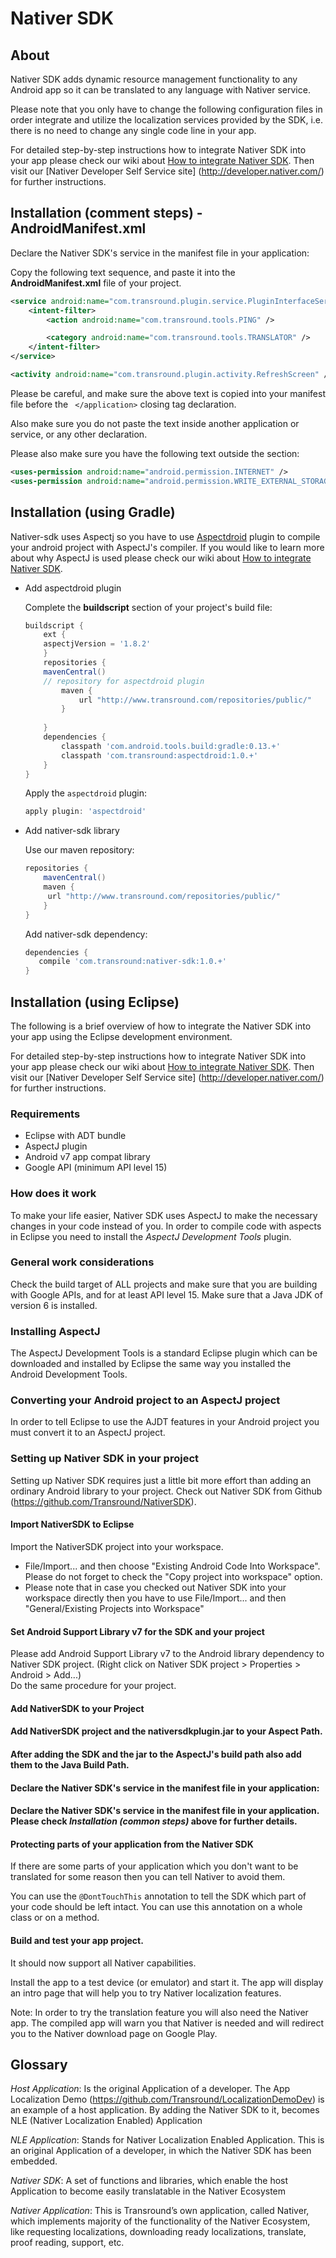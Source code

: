 Nativer SDK
===========


About
-----

Nativer SDK adds dynamic resource management functionality to any Android app so it can be translated to any language with Nativer service. 

Please note that you only have to change the following configuration files in order integrate and utilize the localization services provided by the SDK, i.e. there is no need to change any single code line in your app.

For detailed step-by-step instructions how to integrate Nativer SDK into your app please check our wiki about [How to integrate Nativer SDK](https://github.com/Transround/NativerSDK/wiki/How-to-integrate-Nativer-SDK).
Then visit our [Nativer Developer Self Service site] (http://developer.nativer.com/) for further instructions.

Installation (comment steps) - AndroidManifest.xml
-------------------------------------

Declare the Nativer SDK's service in the manifest file in your application:

Copy the following text sequence, and paste it into the **AndroidManifest.xml** file of your project.

```xml
<service android:name="com.transround.plugin.service.PluginInterfaceService" >
    <intent-filter>
        <action android:name="com.transround.tools.PING" />

        <category android:name="com.transround.tools.TRANSLATOR" />
    </intent-filter>
</service>

<activity android:name="com.transround.plugin.activity.RefreshScreen" />
```

Please be careful, and make sure the above text is copied into your manifest file before the ``` </application>``` closing tag declaration.

Also make sure you do not paste the text inside another application or service, or any other declaration.

Please also make sure you have the following text outside the section:
```xml
<uses-permission android:name="android.permission.INTERNET" />
<uses-permission android:name="android.permission.WRITE_EXTERNAL_STORAGE" />
```

Installation (using Gradle)
---------------------

Nativer-sdk uses Aspectj so you have to use [Aspectdroid](https://github.com/Transround/aspectdroid) plugin to compile your android project with AspectJ's compiler.
If you would like to learn more about why AspectJ is used please check our wiki about [How to integrate Nativer SDK](https://github.com/Transround/NativerSDK/wiki/How-to-integrate-Nativer-SDK).

* Add aspectdroid plugin

	Complete the **buildscript** section of your project's build file:
	```groovy
	buildscript {
	    ext {	
		aspectjVersion = '1.8.2'
	    }
	    repositories {
		mavenCentral()
		// repository for aspectdroid plugin
	        maven {
	            url "http://www.transround.com/repositories/public/"
	        }
		
	    }
	    dependencies {
	        classpath 'com.android.tools.build:gradle:0.13.+'	
	        classpath 'com.transround:aspectdroid:1.0.+'
	    }
	}
	```

	Apply the `aspectdroid` plugin:
	```groovy
	apply plugin: 'aspectdroid'
	```

* Add nativer-sdk library
	
	Use our maven repository:
	```groovy
	repositories {
	    mavenCentral()
	    maven {
	     url "http://www.transround.com/repositories/public/"
	    }
	}
	```

	Add nativer-sdk dependency:
	```groovy
	dependencies {
	   compile 'com.transround:nativer-sdk:1.0.+'    
	}
	```

Installation (using Eclipse)
----------------------

The following is a brief overview of how to integrate the Nativer SDK into your app using the Eclipse development environment.

For detailed step-by-step instructions how to integrate Nativer SDK into your app please check our wiki about [How to integrate Nativer SDK](https://github.com/Transround/NativerSDK/wiki/How-to-integrate-Nativer-SDK).
Then visit our [Nativer Developer Self Service site] (http://developer.nativer.com/) for further instructions.

### Requirements

- Eclipse with ADT bundle
- AspectJ plugin
- Android v7 app compat library
- Google API (minimum API level 15)

### How does it work

To make your life easier, Nativer SDK uses AspectJ to make the necessary changes in your code instead of you.
In order to compile code with aspects in Eclipse you need to install the *AspectJ Development Tools* plugin.

### General work considerations

Check the build target of ALL projects and make sure that you are building with Google APIs, and for at least API level 15.
Make sure that a Java JDK of version 6 is installed.

### Installing AspectJ

The AspectJ Development Tools is a standard Eclipse plugin which can be downloaded and installed by Eclipse the same way you installed the Android Development Tools.

### Converting your Android project to an AspectJ project

In order to tell Eclipse to use the AJDT features in your Android project you must convert it to an AspectJ project. 

### Setting up Nativer SDK in your project

Setting up Nativer SDK requires just a little bit more effort than adding an ordinary Android library to your project.
Check out Nativer SDK from Github (https://github.com/Transround/NativerSDK).

#### Import NativerSDK to Eclipse

Import the NativerSDK project into your workspace.
- File/Import... and then choose "Existing Android Code Into Workspace". Please do not forget to check the "Copy project into workspace" option.
- Please note that in case you checked out Nativer SDK into your workspace directly then you have to use File/Import... and then "General/Existing Projects into Workspace" 

#### Set Android Support Library v7 for the SDK and your project

Please add Android Support Library v7 to the Android library dependency to  Nativer SDK project. (Right click on Nativer SDK project > Properties > Android > Add...)  
Do the same procedure for your project.

#### Add NativerSDK to your Project
#### Add NativerSDK project and the nativersdkplugin.jar to your Aspect Path.
#### After adding the SDK and the jar to the AspectJ's build path also add them to the Java Build Path.
#### Declare the Nativer SDK's service in the manifest file in your application:
#### Declare the Nativer SDK's service in the manifest file in your application. Please check *Installation (common steps)* above for further details.

#### Protecting parts of your application from the Nativer SDK

If there are some parts of your application which you don't want to be translated for some reason then you can tell Nativer to avoid them.

You can use the ``` @DontTouchThis ``` annotation to tell the SDK which part of your code should be left intact. You can use this annotation on a whole class or on a method. 

#### Build and test your app project.

It should now support all Nativer capabilities.

Install the app to a test device (or emulator) and start it.
The app will display an intro page that will help you to try Nativer localization features.

Note: In order to try the translation feature you will also need the Nativer app. The compiled app will warn you that Nativer is needed and will redirect you to the Nativer download page on Google Play.


Glossary
--------

*Host Application*: Is the original Application of a developer. The App Localization Demo (https://github.com/Transround/LocalizationDemoDev) is an example of a host application. By adding the Nativer SDK to it, becomes NLE (Nativer Localization Enabled) Application

*NLE Application*: Stands for Nativer Localization Enabled Application. This is an original Application of a developer, in which the Nativer SDK has been embedded.

*Nativer SDK*: A set of functions and libraries, which enable the host Application to become easily translatable in the Nativer Ecosystem

*Nativer Application*: This is Transround&rsquo;s own application, called Nativer, which implements majority of the functionality of the Nativer Ecosystem, like requesting localizations, downloading ready localizations, translate, proof reading, support, etc.

